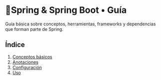 # 🌿Spring & Spring Boot • Guía

 Guía básica sobre conceptos, herramientas, frameworks y dependencias que forman parte de Spring.

## Índice

1. [Conceptos básicos](core-concepts/conceptos-básicos-índice.md)
2. [Anotaciones](docs/instalacion.md)
3. [Configuración](docs/configuracion.md)
4. [Uso](docs/uso.md)